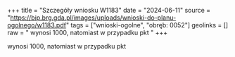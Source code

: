 +++
title = "Szczegóły wniosku W1183"
date = "2024-06-11"
source = "https://bip.brg.gda.pl/images/uploads/wnioski-do-planu-ogolnego/w1183.pdf"
tags = ["wnioski-ogolne", "obręb: 0052"]
geolinks = []
raw = " wynosi 1000, natomiast w przypadku pkt "
+++

 wynosi 1000, natomiast w przypadku pkt 



